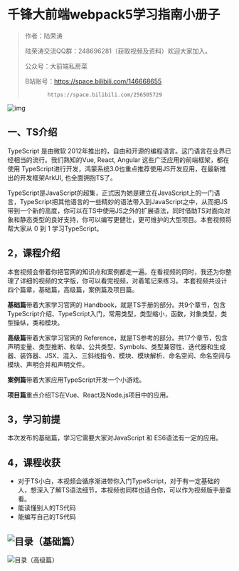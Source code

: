 # 千锋大前端webpack5学习指南小册子



> 作者：陆荣涛
>
> 陆荣涛交流QQ群：248696281（获取视频及资料）欢迎大家加入。
>
> 公众号：大前端私房菜
>
> B站账号：https://space.bilibili.com/146668655
> 
>            https://space.bilibili.com/256505729

![img](https://user-images.githubusercontent.com/17428421/154911635-a97dfd07-b837-4c59-8bab-ca27eda62c74.png)

## 一、TS介绍

TypeScript 是由微软 2012年推出的，自由和开源的编程语言。这门语言在业界已经相当的流行。我们熟知的Vue, React, Angular 这些广泛应用的前端框架，都在使用 TypeScript进行开发，鸿蒙系统3.0也重点推荐使用JS开发应用，在最新推出的开发框架ArkUI, 也全面拥抱TS了。

TypeScript是JavaScript的超集，正式因为她是建立在JavaScript上的一门语言，TypeScript把其他语言的一些精妙的语法带入到JavaScript之中，从而把JS带到一个新的高度，你可以在TS中使用JS之外的扩展语法，同时借助TS对面向对象和静态类型的良好支持，你可以编写更健壮，更可维护的大型项目。本套视频将帮大家从 0 到 1 学习TypeScript。 

## 2，课程介绍

本套视频会带着你把官网的知识点和案例都走一遍。在看视频的同时，我还为你整理了详细的视频的文字版，你可以看完视频，对着笔记来练习。
本套视频共设计四个篇章，基础篇，高级篇，案例篇及项目篇。

**基础篇**带着大家学习官网的 Handbook，就是TS手册的部分。共9个章节，包含TypeScript介绍、TypeScript入门，常用类型，类型缩小，函数，对象类型，类型操纵，类和模块。

**高级篇**带着大家学习官网的 Reference，就是TS参考的部分。共17个章节，包含声明变量、类型推断、枚举、公共类型、Symbols、类型兼容性、迭代器和生成器、装饰器、JSX、混入、三斜线指令、模块、模块解析、命名空间、命名空间与模块、声明合并和声明文件。

**案例篇**带着大家应用TypeScript开发一个小游戏。

**项目篇**重点介绍TS在Vue、React及Node.js项目中的应用。

## 3，学习前提

本次发布的基础篇，学习它需要大家对JavaScript 和 ES6语法有一定的应用。

## 4，课程收获

- 对于TS小白，本视频会循序渐进带你入门TypeScript，对于有一定基础的人，想深入了解TS语法细节，本视频也同样也适合你，可以作为视频版手册查看。
- 能读懂别人的TS代码
- 能编写自己的TS代码

![目录（基础篇）](https://user-images.githubusercontent.com/17428421/155086179-268dcad9-d6c3-4504-84dc-ea9f38d65943.png)
-
![目录（高级篇）](https://user-images.githubusercontent.com/17428421/155086207-0ea578d8-b5ef-4f66-a908-8028517eabf9.png)

